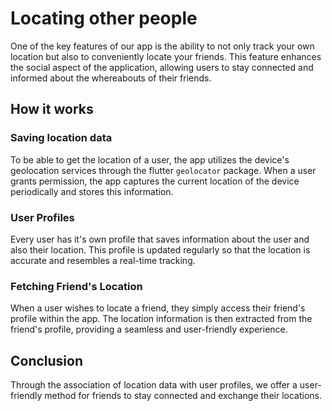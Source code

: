 # Locating other people
One of the key features of our app is the ability to not only track your own location but also to conveniently locate your friends. This feature enhances the social aspect of the application, allowing users to stay connected and informed about the whereabouts of their friends.

## How it works
### Saving location data
To be able to get the location of a user, the app utilizes the device's geolocation services through the flutter `geolocator` package. When a user grants permission, the app captures the current location of the device periodically and stores this information.

### User Profiles
Every user has it's own profile that saves information about the user and also their location. This profile is updated regularly so that the location is accurate and resembles a real-time tracking.

### Fetching Friend's Location
When a user wishes to locate a friend, they simply access their friend's profile within the app. The location information is then extracted from the friend's profile, providing a seamless and user-friendly experience.

## Conclusion
Through the association of location data with user profiles, we offer a user-friendly method for friends to stay connected and exchange their locations. 